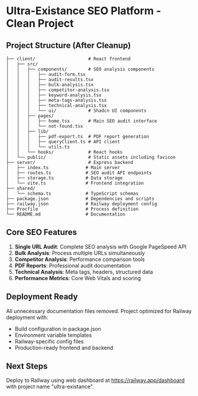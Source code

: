 # Ultra-Existance SEO Platform - Clean Project

## Project Structure (After Cleanup)

```
├── client/                    # React frontend
│   ├── src/
│   │   ├── components/        # SEO analysis components
│   │   │   ├── audit-form.tsx
│   │   │   ├── audit-results.tsx
│   │   │   ├── bulk-analysis.tsx
│   │   │   ├── competitor-analysis.tsx
│   │   │   ├── keyword-analysis.tsx
│   │   │   ├── meta-tags-analysis.tsx
│   │   │   ├── technical-analysis.tsx
│   │   │   └── ui/            # Shadcn UI components
│   │   ├── pages/
│   │   │   ├── home.tsx       # Main SEO audit interface
│   │   │   └── not-found.tsx
│   │   ├── lib/
│   │   │   ├── pdf-export.ts  # PDF report generation
│   │   │   ├── queryClient.ts # API client
│   │   │   └── utils.ts
│   │   └── hooks/             # React hooks
│   └── public/                # Static assets including favicon
├── server/                    # Express backend
│   ├── index.ts              # Main server
│   ├── routes.ts             # SEO audit API endpoints
│   ├── storage.ts            # Data storage
│   └── vite.ts               # Frontend integration
├── shared/
│   └── schema.ts             # TypeScript schemas
├── package.json              # Dependencies and scripts
├── railway.json              # Railway deployment config
├── Procfile                  # Process definition
└── README.md                 # Documentation
```

## Core SEO Features

1. **Single URL Audit**: Complete SEO analysis with Google PageSpeed API
2. **Bulk Analysis**: Process multiple URLs simultaneously
3. **Competitor Analysis**: Performance comparison tools
4. **PDF Reports**: Professional audit documentation
5. **Technical Analysis**: Meta tags, headers, structured data
6. **Performance Metrics**: Core Web Vitals and scoring

## Deployment Ready

All unnecessary documentation files removed. Project optimized for Railway deployment with:
- Build configuration in package.json
- Environment variable templates
- Railway-specific config files
- Production-ready frontend and backend

## Next Steps

Deploy to Railway using web dashboard at https://railway.app/dashboard with project name "ultra-existance".